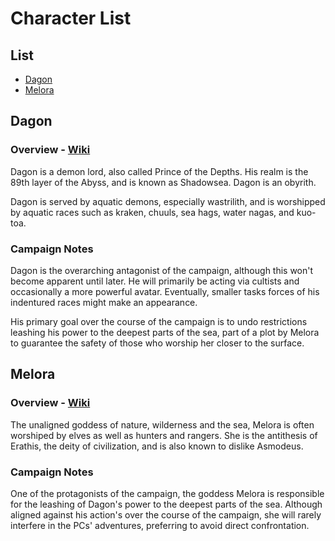 # Character List

## List

* [Dagon](#dagon)
* [Melora](#melora)

## Dagon

### Overview - [Wiki](http://forgottenrealms.wikia.com/wiki/Dagon)

Dagon is a demon lord, also called Prince of the Depths. His realm is the 89th layer of the Abyss, and is known as Shadowsea. Dagon is an obyrith.

Dagon is served by aquatic demons, especially wastrilith, and is worshipped by aquatic races such as kraken, chuuls, sea hags, water nagas, and kuo-toa.


### Campaign Notes 

Dagon is the overarching antagonist of the campaign, although this won't become apparent until later. He will primarily be acting via cultists and occasionally a more powerful avatar. Eventually, smaller tasks forces of his indentured races might make an appearance.

His primary goal over the course of the campaign is to undo restrictions leashing his power to the deepest parts of the sea, part of a plot by Melora to guarantee the safety of those who worship her closer to the surface.

## Melora

### Overview - [Wiki](http://dnd4.wikia.com/wiki/Melora)

The unaligned goddess of nature, wilderness and the sea, Melora is often worshiped by elves as well as hunters and rangers. She is the antithesis of Erathis, the deity of civilization, and is also known to dislike Asmodeus.

### Campaign Notes

One of the protagonists of the campaign, the goddess Melora is responsible for the leashing of Dagon's power to the deepest parts of the sea. Although aligned against his action's over the course of the campaign, she will rarely interfere in the PCs' adventures, preferring to avoid direct confrontation.
